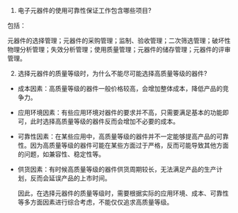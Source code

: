 1. 电子元器件的使用可靠性保证工作包含哪些项目?

包括：

元器件的选择管理；元器件的采购管理；监制、验收管理；二次筛选管理；破坏性物理分析管理；失效分析管理；使用质量管理；元器件的储存管理；元器件的评审管理。

2. 选择元器件的质量等级时，为什么不能尽可能选择高质量等级的器件?

+ 成本因素：高质量等级的器件一般价格较高，会增加整体成本，降低产品的竞争力。

+ 应用环境因素：有些应用环境对器件的要求并不高，只需要满足基本的功能即可，此时选择高质量等级的器件反而会增加不必要的成本。

+ 可靠性因素：在某些应用中，高质量等级的器件并不一定能够提高产品的可靠性。因为高质量等级的器件可能在某些方面过于严格，反而可能导致其他方面的问题，如兼容性、稳定性等。

+ 供货因素：有时候高质量等级的器件供货周期较长，无法满足产品的生产计划，反而会延误产品的上市时间。 

  因此，在选择元器件的质量等级时，需要根据实际的应用环境、成本、可靠性等多方面因素进行综合考虑，不能仅仅追求高质量等级。



